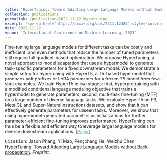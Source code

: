 ```yaml
---
title: "HyperTuning: Toward Adapting Large Language Models without Back-propagation"
collection: publications
permalink: /publication/2022-11-22-hypertuning
excerpt: '<p>[<a href="https://arxiv.org/abs/2211.12485" style="color:#51ADC8;">Paper</a>] - <a href="/publication/2022-11-22-hypertuning" style="color:#51ADC8;">Abstract</a><br /><span style="font-family:Courier New">Citation</span>: Jason Phang, Yi Mao, Pengcheng He, Weizhu Chen <u>HyperTuning: Toward Adapting Large Language Models without Back-propagation</u>. <i>Preprint.</i></p>'
date: 2022-11-22
venue: 'International Conference on Machine Learning, 2023'
---
```


Fine-tuning large language models for different tasks can be costly and inefficient, and even methods that reduce the number of tuned parameters still require full gradient-based optimization. We propose HyperTuning, a novel approach to model adaptation that uses a hypermodel to generate task-specific parameters for a fixed downstream model. We demonstrate a simple setup for hypertuning with HyperT5, a T5-based hypermodel that produces soft prefixes or LoRA parameters for a frozen T5 model from few-shot examples. We train HyperT5 in two stages: first, hyperpretraining with a modified conditional language modeling objective that trains a hypermodel to generate parameters; second, multi-task fine-tuning (MTF) on a large number of diverse language tasks. We evaluate HyperT5 on P3, MetaICL and Super-NaturalInstructions datasets, and show that it can effectively generate parameters for unseen tasks. Moreover, we show that using hypermodel-generated parameters as initializations for further parameter-efficient fine-tuning improves performance. HyperTuning can thus be a flexible and efficient way to leverage large language models for diverse downstream applications.
[<a href="https://arxiv.org/abs/2211.12485" style="color:#51ADC8;">Paper</a>]

<span style="font-family:Courier New">Citation</span>: Jason Phang, Yi Mao, Pengcheng He, Weizhu Chen <u>HyperTuning: Toward Adapting Large Language Models without Back-propagation</u>. <i>Preprint.</i> 
